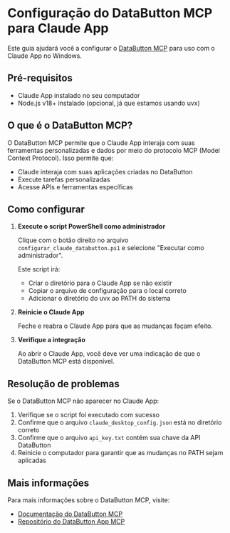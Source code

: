 # Configuração do DataButton MCP para Claude App

Este guia ajudará você a configurar o [DataButton MCP](https://databutton.com/mcp) para uso com o Claude App no Windows.

## Pré-requisitos

- Claude App instalado no seu computador
- Node.js v18+ instalado (opcional, já que estamos usando uvx)

## O que é o DataButton MCP?

O DataButton MCP permite que o Claude App interaja com suas ferramentas personalizadas e dados por meio do protocolo MCP (Model Context Protocol). Isso permite que:

- Claude interaja com suas aplicações criadas no DataButton
- Execute tarefas personalizadas
- Acesse APIs e ferramentas específicas

## Como configurar

1. **Execute o script PowerShell como administrador**

   Clique com o botão direito no arquivo `configurar_claude_databutton.ps1` e selecione "Executar como administrador".

   Este script irá:
   - Criar o diretório para o Claude App se não existir
   - Copiar o arquivo de configuração para o local correto
   - Adicionar o diretório do uvx ao PATH do sistema

2. **Reinicie o Claude App**

   Feche e reabra o Claude App para que as mudanças façam efeito.

3. **Verifique a integração**

   Ao abrir o Claude App, você deve ver uma indicação de que o DataButton MCP está disponível.

## Resolução de problemas

Se o DataButton MCP não aparecer no Claude App:

1. Verifique se o script foi executado com sucesso
2. Confirme que o arquivo `claude_desktop_config.json` está no diretório correto
3. Confirme que o arquivo `api_key.txt` contém sua chave da API DataButton
4. Reinicie o computador para garantir que as mudanças no PATH sejam aplicadas

## Mais informações

Para mais informações sobre o DataButton MCP, visite:
- [Documentação do DataButton MCP](https://docs.databutton.com/databutton-mcp-build-tools-for-ai)
- [Repositório do DataButton App MCP](https://github.com/databutton/databutton-app-mcp) 
